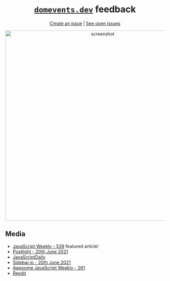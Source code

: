 <div align="center">

# [`domevents.dev`](https://domevents.dev) feedback

[Create an issue](https://github.com/alexreardon/domevents-feedback/issues/new/choose) | [See open issues](https://github.com/alexreardon/domevents-feedback/issues)

<img width="600" alt="screenshot" src="https://user-images.githubusercontent.com/2182637/97559325-63803b80-1a31-11eb-8e8a-839bfa7f12de.png">

</div>

## Media

- [JavaScript Weekly - 539](https://javascriptweekly.com/issues/539) featured article!
- [Postlight - 20th June 2021](https://mailchi.mp/postlight/our-commitment-to-voter-rights-1105990)
- [JavaScriptDaily](https://twitter.com/JavaScriptDaily/status/1395053387448819712)
- [Sidebar.io - 20th June 2021](https://sidebar.io/date/2021-05-20)
- [Awesome JavaScript Weekly - 261](https://js.libhunt.com/newsletter/261)
- [Reedit](https://www.reddit.com/r/webdev/comments/nevcmm/domeventsdev_a_visualiser_to_help_people_learn/)